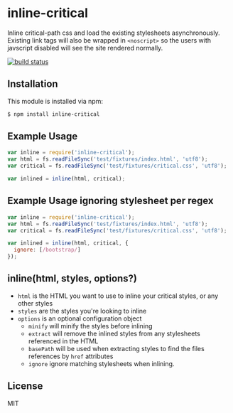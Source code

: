 # inline-critical

Inline critical-path css and load the existing stylesheets asynchronously.
Existing link tags will also be wrapped in ```<noscript>``` so the users with javscript disabled will see the site rendered normally.

[![build status](https://secure.travis-ci.org/bezoerb/inline-critical.svg)](http://travis-ci.org/bezoerb/inline-critical)

## Installation

This module is installed via npm:

``` bash
$ npm install inline-critical
```

## Example Usage

``` js
var inline = require('inline-critical');
var html = fs.readFileSync('test/fixtures/index.html', 'utf8');
var critical = fs.readFileSync('test/fixtures/critical.css', 'utf8');

var inlined = inline(html, critical);
```

## Example Usage ignoring stylesheet per regex


``` js
var inline = require('inline-critical');
var html = fs.readFileSync('test/fixtures/index.html', 'utf8');
var critical = fs.readFileSync('test/fixtures/critical.css', 'utf8');

var inlined = inline(html, critical, {
  ignore: [/bootstrap/]
});
```

## inline(html, styles, options?)

- `html` is the HTML you want to use to inline your critical styles, or any other styles
- `styles` are the styles you're looking to inline
- `options` is an optional configuration object
  - `minify` will minify the styles before inlining
  - `extract` will remove the inlined styles from any stylesheets referenced in the HTML
  - `basePath` will be used when extracting styles to find the files references by `href` attributes
  - `ignore` ignore matching stylesheets when inlining.

## License

MIT
